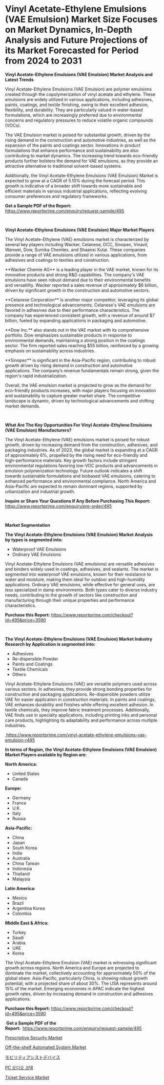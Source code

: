 <p><h1>Vinyl Acetate-Ethylene Emulsions (VAE Emulsion) Market Size Focuses on Market Dynamics, In-Depth Analysis and Future Projections of its Market Forecasted for Period from 2024 to 2031</h1></p><p><strong>Vinyl Acetate-Ethylene Emulsions (VAE Emulsion) Market Analysis and Latest Trends</strong></p>
<p><p>Vinyl Acetate-Ethylene Emulsions (VAE Emulsion) are polymer emulsions created through the copolymerization of vinyl acetate and ethylene. These emulsions are widely utilized in various applications, including adhesives, paints, coatings, and textile finishing, owing to their excellent adhesion, flexibility, and durability. They are particularly valued in water-based formulations, which are increasingly preferred due to environmental concerns and regulatory pressures to reduce volatile organic compounds (VOCs).</p><p>The VAE Emulsion market is poised for substantial growth, driven by the rising demand in the construction and automotive industries, as well as the expansion of the paints and coatings sector. Innovations in product formulations that enhance performance and sustainability are also contributing to market dynamics. The increasing trend towards eco-friendly products further bolsters the demand for VAE emulsions, as they provide an attractive alternative to traditional solvent-based systems.</p><p>Additionally, the Vinyl Acetate-Ethylene Emulsions (VAE Emulsion) Market is expected to grow at a CAGR of 5.10% during the forecast period. This growth is indicative of a broader shift towards more sustainable and efficient materials in various industrial applications, reflecting evolving consumer preferences and regulatory frameworks.</p></p>
<p><strong>Get a Sample PDF of the Report:&nbsp;</strong> <a href="https://www.reportprime.com/enquiry/request-sample/495">https://www.reportprime.com/enquiry/request-sample/495</a></p>
<p>&nbsp;</p>
<p><strong>Vinyl Acetate-Ethylene Emulsions (VAE Emulsion) Major Market Players</strong></p>
<p><p>The Vinyl Acetate-Ethylene (VAE) emulsions market is characterized by several key players including Wacker, Celanese, DCC, Sinopec, Vinavil, Wanwei, Dow, Sumika Chemtex, and Shaanxi Xutai. These companies provide a range of VAE emulsions utilized in various applications, from adhesives and coatings to textiles and construction.</p><p>**Wacker Chemie AG** is a leading player in the VAE market, known for its innovative products and strong R&D capabilities. The company's VAE emulsions have seen robust demand due to their environmental benefits and versatility. Wacker reported a sales revenue of approximately $6 billion, driven by significant growth in the construction and automotive sectors.</p><p>**Celanese Corporation** is another major competitor, leveraging its global presence and technological advancements. Celanese's VAE emulsions are favored in adhesives due to their performance characteristics. The company has experienced consistent growth, with a revenue of around $7 billion, fueled by expanding applications in packaging and automotive.</p><p>**Dow Inc.** also stands out in the VAE market with its comprehensive portfolio. Dow emphasizes sustainable products in response to environmental demands, maintaining a strong position in the coatings sector. The firm reported sales reaching $55 billion, reinforced by a growing emphasis on sustainability across industries.</p><p>**Sinopec** is significant in the Asia-Pacific region, contributing to robust growth driven by rising demand in construction and automotive applications. The company’s revenue fundamentals remain strong, given the region's rapid industrialization.</p><p>Overall, the VAE emulsion market is projected to grow as the demand for eco-friendly products increases, with major players focusing on innovation and sustainability to capture greater market share. The competitive landscape is dynamic, driven by technological advancements and shifting market demands.</p></p>
<p>&nbsp;</p>
<p><strong>What Are The Key Opportunities For Vinyl Acetate-Ethylene Emulsions (VAE Emulsion) Manufacturers?</strong></p>
<p><p>The Vinyl Acetate-Ethylene (VAE) emulsions market is poised for robust growth, driven by increasing demand from the construction, adhesives, and packaging industries. As of 2023, the global market is expanding at a CAGR of approximately 6%, propelled by the rising need for eco-friendly and high-performance materials. Key growth factors include stringent environmental regulations favoring low-VOC products and advancements in emulsion polymerization technology. Future outlook indicates a shift towards sustainable formulations and biobased VAE emulsions, catering to enhanced performance and environmental compliance. North America and Asia-Pacific are expected to remain dominant regions, supported by urbanization and industrial growth.</p></p>
<p><strong>Inquire or Share Your Questions If Any Before Purchasing This Report:</strong> <a href="https://www.reportprime.com/enquiry/pre-order/495">https://www.reportprime.com/enquiry/pre-order/495</a></p>
<p>&nbsp;</p>
<p><strong>Market Segmentation</strong></p>
<p><strong>The Vinyl Acetate-Ethylene Emulsions (VAE Emulsion) Market Analysis by types is segmented into:</strong></p>
<p><ul><li>Waterproof VAE Emulsions</li><li>Ordinary VAE Emulsions</li></ul></p>
<p><p>Vinyl Acetate-Ethylene Emulsions (VAE emulsions) are versatile adhesives and binders widely used in coatings, adhesives, and sealants. The market is segmented into waterproof VAE emulsions, known for their resistance to water and moisture, making them ideal for outdoor and high-humidity applications. Ordinary VAE emulsions, while effective for general uses, are less specialized in damp environments. Both types cater to diverse industry needs, contributing to the growth of sectors like construction and manufacturing through their unique properties and performance characteristics.</p></p>
<p><strong>Purchase this Report:&nbsp;</strong><a href="https://www.reportprime.com/checkout?id=495&price=3590">https://www.reportprime.com/checkout?id=495&price=3590</a></p>
<p>&nbsp;</p>
<p><strong>The Vinyl Acetate-Ethylene Emulsions (VAE Emulsion) Market Industry Research by Application is segmented into:</strong></p>
<p><ul><li>Adhesives</li><li>Re-dispersible Powder</li><li>Paints and Coatings</li><li>Textile Chemicals</li><li>Others</li></ul></p>
<p><p>Vinyl Acetate-Ethylene Emulsions (VAE) are versatile polymers used across various sectors. In adhesives, they provide strong bonding properties for construction and packaging applications. Re-dispersible powders utilize VAE for easier application in construction materials. In paints and coatings, VAE enhances durability and finishes while offering excellent adhesion. In textile chemicals, they improve fabric treatment processes. Additionally, VAE finds use in specialty applications, including printing inks and personal care products, highlighting its adaptability and performance across multiple industries.</p></p>
<p><a href="https://www.reportprime.com/vinyl-acetate-ethylene-emulsions-vae-emulsion-r495">&nbsp;https://www.reportprime.com/vinyl-acetate-ethylene-emulsions-vae-emulsion-r495</a></p>
<p><strong>In terms of Region, the Vinyl Acetate-Ethylene Emulsions (VAE Emulsion) Market Players available by Region are:</strong></p>
<p>
    <p> <strong> North America: </strong>
        <ul>
            <li>United States</li>
            <li>Canada</li>
        </ul>
        </p> 
    <p> <strong> Europe: </strong>
        <ul>
            <li>Germany</li>
            <li>France</li>
            <li>U.K.</li>
            <li>Italy</li>
            <li>Russia</li>
        </ul>
        </p> 
    <p> <strong> Asia-Pacific: </strong>
        <ul>
            <li>China</li>
            <li>Japan</li>
            <li>South Korea</li>
            <li>India</li>
            <li>Australia</li>
            <li>China Taiwan</li>
            <li>Indonesia</li>
            <li>Thailand</li>
            <li>Malaysia</li>
        </ul>
        </p> 
    <p> <strong> Latin America: </strong>
        <ul>
            <li>Mexico</li>
            <li>Brazil</li>
            <li>Argentina Korea</li>
            <li>Colombia</li>
        </ul>
        </p> 
    <p> <strong> Middle East & Africa: </strong>
        <ul>
            <li>Turkey</li>
            <li>Saudi</li>
            <li>Arabia</li>
            <li>UAE</li>
            <li>Korea</li>
        </ul>
    </p>
    </p>
<p><p>The Vinyl Acetate-Ethylene Emulsion (VAE) market is witnessing significant growth across regions. North America and Europe are projected to dominate the market, collectively accounting for approximately 50% of the global share. Asia-Pacific, particularly China, is showing robust growth potential, with a projected share of about 30%. The USA represents around 15% of the market. Emerging economies in APAC indicate the highest growth rates, driven by increasing demand in construction and adhesives applications.</p></p>
<p><strong>Purchase this Report: </strong><a href="https://www.reportprime.com/checkout?id=495&price=3590">https://www.reportprime.com/checkout?id=495&price=3590</a></p>
<p>&nbsp;<strong>Get a Sample PDF of the Report:&nbsp;&nbsp;</strong><a href="https://www.reportprime.com/enquiry/request-sample/495">https://www.reportprime.com/enquiry/request-sample/495</a></p>
<p><strong></strong></p>
<p><p><a href="https://medium.com/@daveblock38/prescriptive-security-market-trends-and-market-growth-outlook-2024-2031-39ca11c82a4d">Prescriptive Security Market</a></p><p><a href="https://issuu.com/reportprime-2/docs/off-the-shelf-automated-system-mark_b20005830b3261">Off-the-shelf Automated System Market</a></p><p><a href="https://medium.com/@maudabbott7/%E3%83%A2%E3%83%93%E3%83%AA%E3%83%86%E3%82%A3%E8%A3%9C%E5%8A%A9%E6%A9%9F%E5%99%A8%E5%B8%82%E5%A0%B4%E3%81%AB%E3%81%A4%E3%81%84%E3%81%A6%E6%B7%B1%E3%81%8F%E6%8E%98%E3%82%8A%E4%B8%8B%E3%81%92%E3%82%8B-%E3%81%9D%E3%81%AE%E3%83%88%E3%83%AC%E3%83%B3%E3%83%89-%E5%B8%82%E5%A0%B4%E3%82%BB%E3%82%B0%E3%83%A1%E3%83%B3%E3%83%86%E3%83%BC%E3%82%B7%E3%83%A7%E3%83%B3-%E7%AB%B6%E4%BA%89%E5%88%86%E6%9E%90-28ee9821b097">モビリティアシストデバイス</a></p><p><a href="https://medium.com/@ransomjohns73/pc-%EC%98%A4%EB%94%94%EC%98%A4-%EC%BD%94%EB%8D%B1-%EC%8B%9C%EC%9E%A5%EC%9D%80-%EC%96%B4%EB%96%BB%EA%B2%8C-%EB%B0%9C%EC%A0%84%ED%95%A0-%EA%B2%83%EC%9D%B8%EA%B0%80-2024%EB%85%84%EB%B6%80%ED%84%B0-2031%EB%85%84%EA%B9%8C%EC%A7%80%EC%9D%98-%EC%A3%BC%EC%9A%94-%EC%8B%9C%EC%9E%A5-%EB%8F%99%ED%96%A5-%EB%B0%8F-%EC%A7%80%EC%97%AD-%EC%97%AD%ED%95%99-51a6f11f67bc">PC 오디오 코덱</a></p><p><a href="https://medium.com/@daveblock38/future-of-ticket-service-market-global-market-forecast-and-market-trends-2024-2031-9924914f3577">Ticket Service Market</a></p></p>